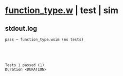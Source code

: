 # [function_type.w](../../../../examples/tests/valid/function_type.w) | test | sim

## stdout.log
```log
pass ─ function_type.wsim (no tests)
 




Tests 1 passed (1) 
Duration <DURATION>

```

